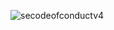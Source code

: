 ![secodeofconductv4](https://github.com/AdamT-S/Software-Engineering-Coursework/assets/94644679/fee32f89-865c-4896-84d6-0dddfddae1ee)
